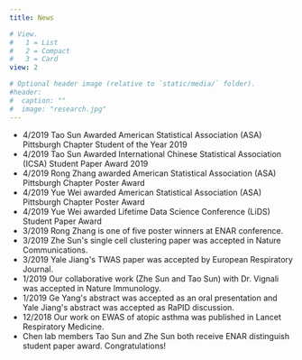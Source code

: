 ```yaml
---
title: News

# View.
#   1 = List
#   2 = Compact
#   3 = Card
view: 2

# Optional header image (relative to `static/media/` folder).
#header:
#  caption: ""
#  image: "research.jpg"
---
```


+ 4/2019 Tao Sun Awarded American Statistical Association (ASA) Pittsburgh Chapter Student of the Year 2019
+ 4/2019 Tao Sun Awarded International Chinese Statistical Association (ICSA) Student Paper Award 2019
+ 4/2019 Rong Zhang awarded American Statistical Association (ASA) Pittsburgh Chapter Poster Award
+ 4/2019 Yue Wei awarded American Statistical Association (ASA) Pittsburgh Chapter Poster Award
+ 4/2019 Yue Wei awarded Lifetime Data Science Conference (LiDS) Student Paper Award
+ 3/2019 Rong Zhang is one of five poster winners at ENAR conference.
+ 3/2019 Zhe Sun's single cell clustering paper was accepted in Nature Communications.
+ 3/2019 Yale Jiang's TWAS paper was accepted by European Respiratory Journal.
+ 1/2019 Our collaborative work (Zhe Sun and Tao Sun) with Dr. Vignali was accepted in Nature Immunology.
+ 1/2019 Ge Yang's abstract was accepted as an oral presentation and Yale Jiang's abstract was accepted as RaPID discussion.
+ 12/2018 Our work on EWAS of atopic asthma was published in Lancet Respiratory Medicine.
+ Chen lab members Tao Sun and Zhe Sun both receive ENAR distinguish student paper award. Congratulations!